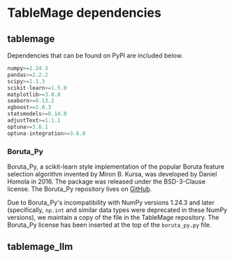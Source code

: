 # TableMage dependencies

## tablemage

Dependencies that can be found on PyPI are included below.

```python
numpy>=1.24.3
pandas>=2.2.2
scipy>=1.1.3
scikit-learn>=1.5.0
matplotlib>=3.8.0
seaborn>=0.13.2
xgboost>=2.0.3
statsmodels>=0.14.0
adjustText>=1.1.1
optuna>=3.6.1
optuna-integration>=3.6.0
```

### Boruta_Py

Boruta_Py, a scikit-learn style implementation of the popular Boruta feature selection algorithm invented by Miron B. Kursa, was developed by Daniel Homola in 2016. The package was released under the BSD-3-Clause license. The Boruta_Py repository lives on [GitHub](https://github.com/scikit-learn-contrib/boruta_py).

Due to Boruta_Py's incompatibility with NumPy versions 1.24.3 and later (specifically, ``np.int`` and similar data types were deprecated in these NumPy versions), we maintain a copy of the file in the TableMage repository. The Boruta_Py license has been inserted at the top of the `boruta_py.py` file.


## tablemage_llm





